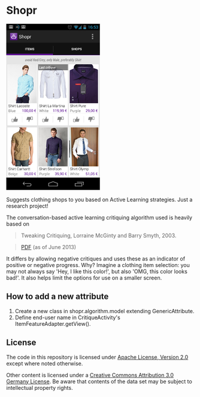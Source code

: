 Shopr
=====

![Shopr screenshot](/hero.png)

Suggests clothing shops to you based on Active Learning strategies. Just a research project!

The conversation-based active learning critiquing algorithm used is heavily based on

> Tweaking Critiquing, Lorraine McGinty and Barry Smyth, 2003.

> [PDF](http://www.researchgate.net/publication/230875729_Tweaking_Critiquing/file/9fcfd50f3fa6c955ff.pdf) (as of June 2013)

It differs by allowing negative critiques and uses these as an indicator of positive or negative progress. Why? Imagine a clothing item selection: you may not always say 'Hey, I like this color!', but also 'OMG, this color looks bad!'. It also helps limit the options for use on a smaller screen.


How to add a new attribute
--------------------------

1. Create a new class in shopr.algorithm.model extending GenericAttribute.
2. Define end-user name in CritiqueActivity's ItemFeatureAdapter.getView().

License
-------

The code in this repository is licensed under [Apache License, Version 2.0](/LICENSE.txt) except where noted otherwise.

Other content is licensed under a [Creative Commons Attribution 3.0 Germany License](http://creativecommons.org/licenses/by/3.0/de/deed.en_US). Be aware that contents of the data set may be subject to intellectual property rights.